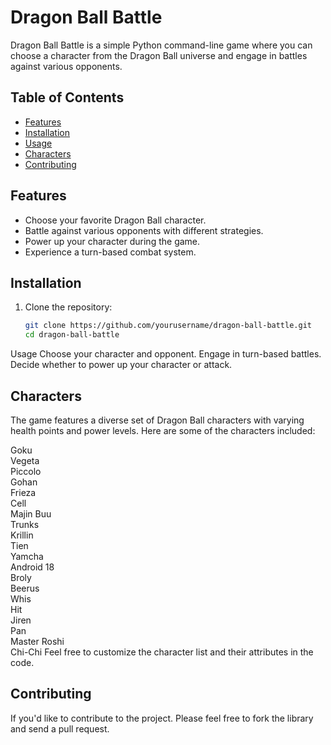 # Dragon Ball Battle

Dragon Ball Battle is a simple Python command-line game where you can choose a character from the Dragon Ball universe and engage in battles against various opponents.

## Table of Contents

- [Features](#features)
- [Installation](#installation)
- [Usage](#usage)
- [Characters](#characters)
- [Contributing](#contributing)

## Features

- Choose your favorite Dragon Ball character.
- Battle against various opponents with different strategies.
- Power up your character during the game.
- Experience a turn-based combat system.

## Installation

1. Clone the repository:

   ```bash
   git clone https://github.com/yourusername/dragon-ball-battle.git
   cd dragon-ball-battle
Usage
Choose your character and opponent.
Engage in turn-based battles.
Decide whether to power up your character or attack.

## Characters
The game features a diverse set of Dragon Ball characters with varying health points and power levels. Here are some of the characters included:

Goku <br>
Vegeta<br>
Piccolo<br>
Gohan<br>
Frieza<br>
Cell<br>
Majin Buu<br>
Trunks<br>
Krillin<br>
Tien<br>
Yamcha<br>
Android 18<br>
Broly<br>
Beerus<br>
Whis<br>
Hit<br>
Jiren<br>
Pan<br>
Master Roshi<br>
Chi-Chi
Feel free to customize the character list and their attributes in the code.

## Contributing
If you'd like to contribute to the project. Please feel free to fork the library and send a pull request.
